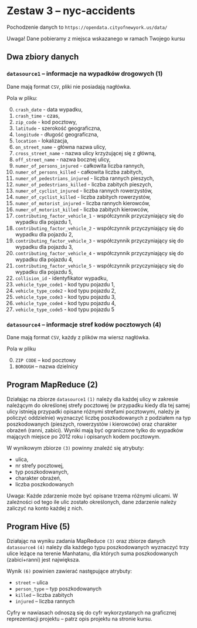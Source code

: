 # Zestaw 3 – nyc-accidents

Pochodzenie danych to `https://opendata.cityofnewyork.us/data/`

Uwaga! Dane pobieramy z miejsca wskazanego w ramach Twojego kursu

## Dwa zbiory danych

### `datasource1` – informacje na wypadków drogowych (1)

Dane mają format `CSV`, pliki nie posiadają nagłówka.

Pola w pliku:

0. `crash_date` - data wypadku,
1. `crash_time` - czas,
2. `zip_code` - kod pocztowy,
3. `latitude` - szerokość geograficzna,
4. `longitude` - długość geograficzna,
5. `location` - lokalizacja,
6. `on_street_name` - główna nazwa ulicy,
7. `cross_street_name` - nazwa ulicy krzyżującej się z główną,
8. `off_street_name` - nazwa bocznej ulicy,
9. `numer_of_persons_injured` - całkowita liczba rannych,
10. `numer_of_persons_killed` - całkowita liczba zabitych,
11. `numer_of_pedestrians_injured` - liczba rannych pieszych,
12. `numer_of_pedestrians_killed` - liczba zabitych pieszych,
13. `numer_of_cyclist_injured` - liczba rannych rowerzystów,
14. `numer_of_cyclist_killed` - liczba zabitych rowerzystów,
15. `numer_of_motorist_injured` - liczba rannych kierowców,
16. `numer_of_motorist_killed` - liczba zabitych kierowców,
17. `contributing_factor_vehicle_1` - współczynnik przyczyniający się do wypadku dla pojazdu 1,
18. `contributing_factor_vehicle_2` - współczynnik przyczyniający się do wypadku dla pojazdu 2,
19. `contributing_factor_vehicle_3` - współczynnik przyczyniający się do wypadku dla pojazdu 3,
20. `contributing_factor_vehicle_4` - współczynnik przyczyniający się do wypadku dla pojazdu 4,
21. `contributing_factor_vehicle_5` - współczynnik przyczyniający się do wypadku dla pojazdu 5,
22. `collision_id` - identyfikator wypadku,
23. `vehicle_type_code1` - kod typu pojazdu 1,
24. `vehicle_type_code2` - kod typu pojazdu 2,
25. `vehicle_type_code3` - kod typu pojazdu 3,
26. `vehicle_type_code4` - kod typu pojazdu 4,
27. `vehicle_type_code5` - kod typu pojazdu 5

### `datasource4` – informacje stref kodów pocztowych (4)

Dane mają format `CSV`, każdy z plików ma wiersz nagłówka.

Pola w pliku

0. `ZIP CODE` – kod pocztowy
1. `BOROUGH` – nazwa dzielnicy

## Program MapReduce (2)

Działając na zbiorze `datasource1` `(1)` należy dla każdej ulicy w zakresie należącym do określonej strefy pocztowej (w przypadku kiedy dla tej samej ulicy istnieją przypadki opisane różnymi strefami pocztowymi, należy je policzyć oddzielnie) wyznaczyć liczbę poszkodowanych z podziałem na typ poszkodowanych (pieszych, rowerzystów i kierowców) oraz charakter obrażeń (ranni, zabici). Wyniki mają być ograniczone tylko do wypadków mających miejsce po 2012 roku i opisanych kodem pocztowym.

W wynikowym zbiorze `(3)` powinny znaleźć się atrybuty:

* ulica,
* nr strefy pocztowej,
* typ poszkodowanych,
* charakter obrażeń,
* liczba poszkodowanych

Uwaga: Każde zdarzenie może być opisane trzema różnymi ulicami. W zależności od tego ile ulic zostało określonych,
dane zdarzenie należy zaliczyć na konto każdej z nich.

## Program Hive (5)
Działając na wyniku zadania MapReduce `(3)` oraz zbiorze danych `datasource4` `(4)` należy dla każdego typu poszkodowanych wyznaczyć trzy ulice leżące na terenie Manhatanu, dla których suma poszkodowanych (zabici+ranni) jest największa.

Wynik `(6)` powinien zawierać następujące atrybuty:

* `street` – ulica
* `person_type` – typ poszkodowanych
* `killed` – liczba zabitych
* `injured` – liczba rannych

Cyfry w nawiasach odnoszą się do cyfr wykorzystanych na graficznej reprezentacji projektu – patrz opis projektu na stronie kursu. 